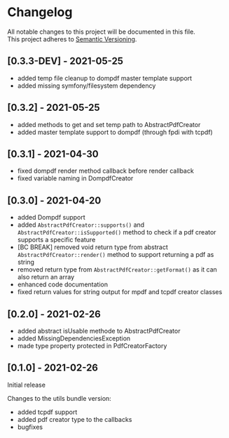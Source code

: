 # Changelog
All notable changes to this project will be documented in this file.   
This project adheres to [Semantic Versioning](https://semver.org/spec/v2.0.0.html).

## [0.3.3-DEV] - 2021-05-25
- added temp file cleanup to dompdf master template support
- added missing symfony/filesystem dependency

## [0.3.2] - 2021-05-25
- added methods to get and set temp path to AbstractPdfCreator
- added master template support to dompdf (through fpdi with tcpdf)

## [0.3.1] - 2021-04-30
- fixed dompdf render method callback before render callback
- fixed variable naming in DompdfCreator

## [0.3.0] - 2021-04-20
- added Dompdf support
- added `AbstractPdfCreator::supports()` and `AbstractPdfCreator::isSupported()` method to check if a pdf creator supports a specific feature
- [BC BREAK] removed void return type from abstract `AbstractPdfCreator::render()` method to support returning a pdf as string
- removed return type from `AbstractPdfCreator::getFormat()` as it can also return an array
- enhanced code documentation
- fixed return values for string output for mpdf and tcpdf creator classes

## [0.2.0] - 2021-02-26
- added abstract isUsable methode to AbstractPdfCreator
- added MissingDependenciesException
- made type property protected in PdfCreatorFactory

## [0.1.0] - 2021-02-26

Initial release

Changes to the utils bundle version:
- added tcpdf support
- added pdf creator type to the callbacks
- bugfixes
